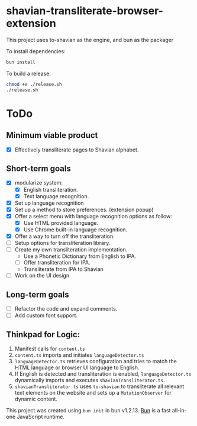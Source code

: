 # shavian-transliterate-browser-extension

This project uses to-shavian as the engine, and bun as the packager

To install dependencies:

```bash
bun install
```

To build a release:

```bash
chmod +x ./release.sh
./release.sh
```

# ToDo

## Minimum viable product

- [x] Effectively transliterate pages to Shavian alphabet.

## Short-term goals

- [x] modularize system:
  - [x] English transliteration.
  - [x] Text language recognition.
- [x] Set up language recognition
- [x] Set up a method to store preferences. (extension popup)
- [x] Offer a select menu with language recognition options as follow:
  - [x] Use HTML provided language.
  - [x] Use Chrome built-in language recognition.
- [x] Offer a way to turn off the transliteration.
- [ ] Setup options for transliteration library.
- [ ] Create my own transliteration implementation.
  - Use a Phonetic Dictionary from English to IPA.
  - [ ] Offer transliteration for IPA.
  - Transliterate from IPA to Shavian
- [ ] Work on the UI design

## Long-term goals

- [ ] Refactor the code and expand comments.
- [ ] Add custom font support.

## Thinkpad for Logic:

1.  Manifest calls for `content.ts`
2.  `content.ts` imports and initiates `languageDetector.ts`
3.  `languageDetector.ts` retrieves configuration and tries to match the HTML language or browser UI language to English.
4.  If English is detected and transliteration is enabled, `languageDetector.ts` dynamically imports and executes `shavianTransliterator.ts`.
5.  `shavianTransliterator.ts` uses `to-shavian` to transliterate all relevant text elements on the website and sets up a `MutationObserver` for dynamic content.

This project was created using `bun init` in bun v1.2.13.
[Bun](https://bun.sh) is a fast all-in-one JavaScript runtime.
